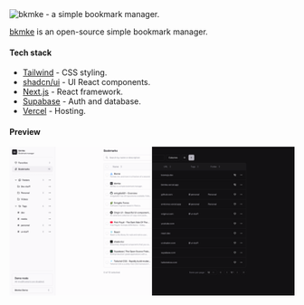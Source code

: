 <img src="./public/images/favicon-512x512.png" alt="bkmke - a simple bookmark manager." width="76px" height="76px" />

[bkmke](https://bkmke.vercel.app/) is an open-source simple bookmark manager.

#### Tech stack

- [Tailwind](https://tailwindcss.com/) - CSS styling.
- [shadcn/ui](https://ui.shadcn.com/) - UI React components.
- [Next.js](https://nextjs.org/) - React framework.
- [Supabase](https://supabase.com/) - Auth and database.
- [Vercel](https://vercel.com/) - Hosting.

#### Preview

<img src="./public/images/bkmke-preview.png" alt="bkmke - preview" width="1000px" height="auto" />
